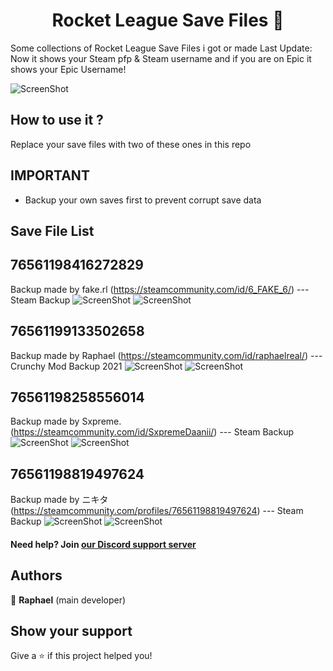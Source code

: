 <h1 align="center">Rocket League Save Files 📜</h1>

Some collections of Rocket League Save Files i got or made
Last Update: Now it shows your Steam pfp & Steam username and if you are on Epic it shows your Epic Username!


![ScreenShot](https://cdn.discordapp.com/attachments/1036859677151072339/1039877283739082803/rl_series_favorites_june2021_16x9.309bf22bd29c2e411e9dd8eb07575bb1.png)


## How to use it ?

Replace your save files with two of these ones in this repo

## IMPORTANT

- Backup your own saves first to prevent corrupt save data

## Save File List

## 76561198416272829

Backup made by fake.rl (https://steamcommunity.com/id/6_FAKE_6/) --- Steam Backup
![ScreenShot](https://cdn.discordapp.com/attachments/1036859677151072339/1039885152588935258/76561198416272829.png)
![ScreenShot](https://cdn.discordapp.com/attachments/1036859677151072339/1039878302871068702/Screenshot_168.png)

## 76561199133502658

Backup made by Raphael (https://steamcommunity.com/id/raphaelreal/) --- Crunchy Mod Backup 2021
![ScreenShot](https://cdn.discordapp.com/attachments/1036859677151072339/1039885502762991636/76561199133502658.png)
![ScreenShot](https://cdn.discordapp.com/attachments/1036859677151072339/1039879278575239289/Screenshot_169.png)

## 76561198258556014

Backup made by Sxpreme. (https://steamcommunity.com/id/SxpremeDaanii/) --- Steam Backup
![ScreenShot](https://cdn.discordapp.com/attachments/1036859677151072339/1039885796896944158/76561198258556014.png)
![ScreenShot](https://cdn.discordapp.com/attachments/1036859677151072339/1039881707920293918/Screenshot_170.png)

## 76561198819497624

Backup made by ニキタ (https://steamcommunity.com/profiles/76561198819497624) --- Steam Backup
![ScreenShot](https://cdn.discordapp.com/attachments/1036859677151072339/1039885959665291425/76561198819497624.png)
![ScreenShot](https://cdn.discordapp.com/attachments/1036859677151072339/1039882952177352745/Screenshot_171.png)


#### Need help? Join [our Discord support server](https://discord.gg/RJSVxe9MP9)


## Authors

👤 **Raphael** (main developer)

## Show your support

Give a ⭐️ if this project helped you!
